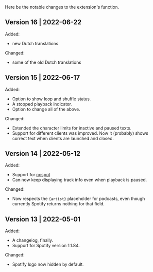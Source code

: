 Here be the notable changes to the extension's function.

## Version 16 | 2022-06-22

Added:

- new Dutch translations

Changed:

- some of the old Dutch translations

## Version 15 | 2022-06-17

Added:

- Option to show loop and shuffle status.
- A stopped playback indicator.
- Option to change all of the above.

Changed:

- Extended the character limits for inactive and paused texts.
- Support for different clients was improved. Now it (probably) shows correct text when clients are launched and closed. 

## Version 14 | 2022-05-12

Added:

- Support for [ncspot](https://github.com/hrkfdn/ncspot)
- Can now keep displaying track info even when playback is paused.

Changed:

- Now respects the `{artist}` placeholder for podcasts, even though currently Spotify returns nothing for that field.

## Version 13 | 2022-05-01

Added:

- A changelog, finally.
- Support for Spotify version 1.1.84.

Changed:

- Spotify logo now hidden by default.
